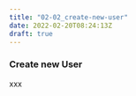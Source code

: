```yaml
---
title: "02-02_create-new-user"
date: 2022-02-20T08:24:13Z
draft: true
---
```


### Create new User

xxx
